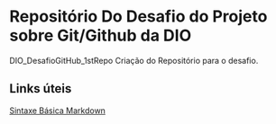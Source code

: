 # Repositório Do Desafio do Projeto sobre Git/Github da DIO
DIO_DesafioGitHub_1stRepo
Criação do Repositório para o desafio.

## Links úteis
[Sintaxe Básica Markdown](https://www.markdownguide.org/basic-syntax/)
